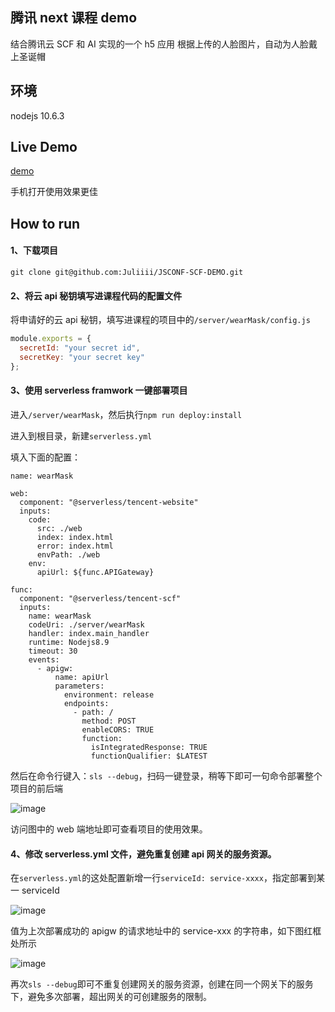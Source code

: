 ## 腾讯 next 课程 demo

结合腾讯云 SCF 和 AI 实现的一个 h5 应用
根据上传的人脸图片，自动为人脸戴上圣诞帽

## 环境

nodejs 10.6.3

## Live Demo

[demo](http://rx7p0qk-u360m0o-1252618971.cos-website.ap-guangzhou.myqcloud.com)

手机打开使用效果更佳

## How to run

#### 1、下载项目

```
git clone git@github.com:Juliiii/JSCONF-SCF-DEMO.git
```

#### 2、将云 api 秘钥填写进课程代码的配置文件

将申请好的云 api 秘钥，填写进课程的项目中的`/server/wearMask/config.js`

```js
module.exports = {
  secretId: "your secret id",
  secretKey: "your secret key"
};
```

#### 3、使用 serverless framwork 一键部署项目

进入`/server/wearMask`，然后执行`npm run deploy:install`

进入到根目录，新建`serverless.yml`

填入下面的配置：

```
name: wearMask

web:
  component: "@serverless/tencent-website"
  inputs:
    code:
      src: ./web
      index: index.html
      error: index.html
      envPath: ./web
    env:
      apiUrl: ${func.APIGateway}

func:
  component: "@serverless/tencent-scf"
  inputs:
    name: wearMask
    codeUri: ./server/wearMask
    handler: index.main_handler
    runtime: Nodejs8.9
    timeout: 30
    events:
      - apigw:
          name: apiUrl
          parameters:
            environment: release
            endpoints:
              - path: /
                method: POST
                enableCORS: TRUE
                function:
                  isIntegratedResponse: TRUE
                  functionQualifier: $LATEST

```

然后在命令行键入：`sls --debug`，扫码一键登录，稍等下即可一句命令部署整个项目的前后端

![image](https://user-images.githubusercontent.com/23744602/76506951-f2324f00-6486-11ea-8cf5-a43551bebf64.png)

访问图中的 web 端地址即可查看项目的使用效果。

#### 4、修改 serverless.yml 文件，避免重复创建 api 网关的服务资源。

在`serverless.yml`的这处配置新增一行`serviceId: service-xxxx`，指定部署到某一 serviceId

![image](https://user-images.githubusercontent.com/23744602/76505842-1725c280-6485-11ea-82a2-27d851c0d27c.png)

值为上次部署成功的 apigw 的请求地址中的 service-xxx 的字符串，如下图红框处所示

![image](https://user-images.githubusercontent.com/23744602/76507094-260d7480-6487-11ea-85ae-42f22a1a9e6c.png)

再次`sls --debug`即可不重复创建网关的服务资源，创建在同一个网关下的服务下，避免多次部署，超出网关的可创建服务的限制。
